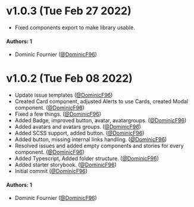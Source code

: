 # v1.0.3 (Tue Feb 27 2022)

- Fixed components export to make library usable.

#### Authors: 1

- Dominic Fournier ([@DominicF96](https://github.com/DominicF96))

# v1.0.2 (Tue Feb 08 2022)

- Update issue templates ([@DominicF96](https://github.com/DominicF96))
- Created Card component, adjusted Alerts to use Cards, created Modal component. ([@DominicF96](https://github.com/DominicF96))
- Fixed a few things. ([@DominicF96](https://github.com/DominicF96))
- Added Badge, improved button, avatar, avatargroups. ([@DominicF96](https://github.com/DominicF96))
- Added avatars and avatars groups. ([@DominicF96](https://github.com/DominicF96))
- Added SCSS support, added button. ([@DominicF96](https://github.com/DominicF96))
- Added button, missing internal links handling. ([@DominicF96](https://github.com/DominicF96))
- Resolved issues and added empty components and stories for every component. ([@DominicF96](https://github.com/DominicF96))
- Added Typescript, Added folder structure. ([@DominicF96](https://github.com/DominicF96))
- Added starter storybook. ([@DominicF96](https://github.com/DominicF96))
- Initial commit ([@DominicF96](https://github.com/DominicF96))

#### Authors: 1

- Dominic Fournier ([@DominicF96](https://github.com/DominicF96))
